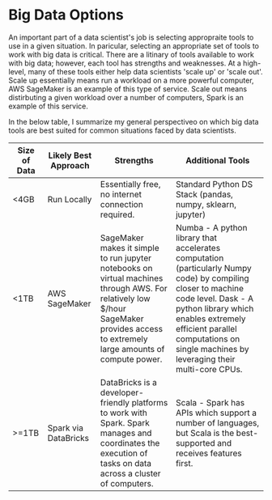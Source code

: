 # Big Data Options

An important part of a data scientist's job is selecting appropraite tools to use in a given situation. In paricular, selecting an appropriate set of tools to work with big data is critical. There are a litinary of tools available to work with big data; however, each tool has strengths and weaknesses. At a high-level, many of these tools either help data scientists 'scale up' or 'scale out'. Scale up essentially means run a workload on a more powerful computer, AWS SageMaker is an example of this type of service. Scale out means distirbuting a given workload over a number of computers, Spark is an example of this service. 

In the below table, I summarize my general perspectiveo on which big data tools are best suited for common situations faced by data scientists.

| Size of Data | Likely Best Approach | Strengths                                                                                                                                                                            | Additional Tools                                                                                                                                                                                                                                                   |
|--------------|----------------------|--------------------------------------------------------------------------------------------------------------------------------------------------------------------------------------|--------------------------------------------------------------------------------------------------------------------------------------------------------------------------------------------------------------------------------------------------------------------|
| <4GB         | Run Locally          | Essentially free, no internet connection required.                                                                                                                                   | Standard Python DS Stack (pandas, numpy, sklearn, jupyter)                                                                                                                                                                                                         |
| <1TB         | AWS SageMaker        | SageMaker makes it simple to run jupyter notebooks on virtual machines through AWS. For relatively low $/hour SageMaker provides access to extremely large amounts of compute power. | Numba - A python library that accelerates computation (particularly Numpy code) by compiling closer to machine code level. Dask - A python library which enables extremely efficient parallel computations on single machines by leveraging their multi-core CPUs. |
| >=1TB        | Spark via DataBricks | DataBricks is a developer-friendly platforms to work with Spark. Spark manages and coordinates the execution of tasks on data across a cluster of computers.                         | Scala - Spark has APIs which support a number of languages, but Scala is the best-supported and receives features first.                                                                                                                                           |